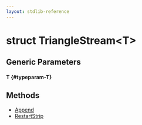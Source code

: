 ```yaml
---
layout: stdlib-reference
---
```


# struct TriangleStream\<T\>

## Generic Parameters

#### T {#typeparam-T}

## Methods

* [Append](/stdlib-reference/types/TriangleStream/Append)
* [RestartStrip](/stdlib-reference/types/TriangleStream/RestartStrip)

